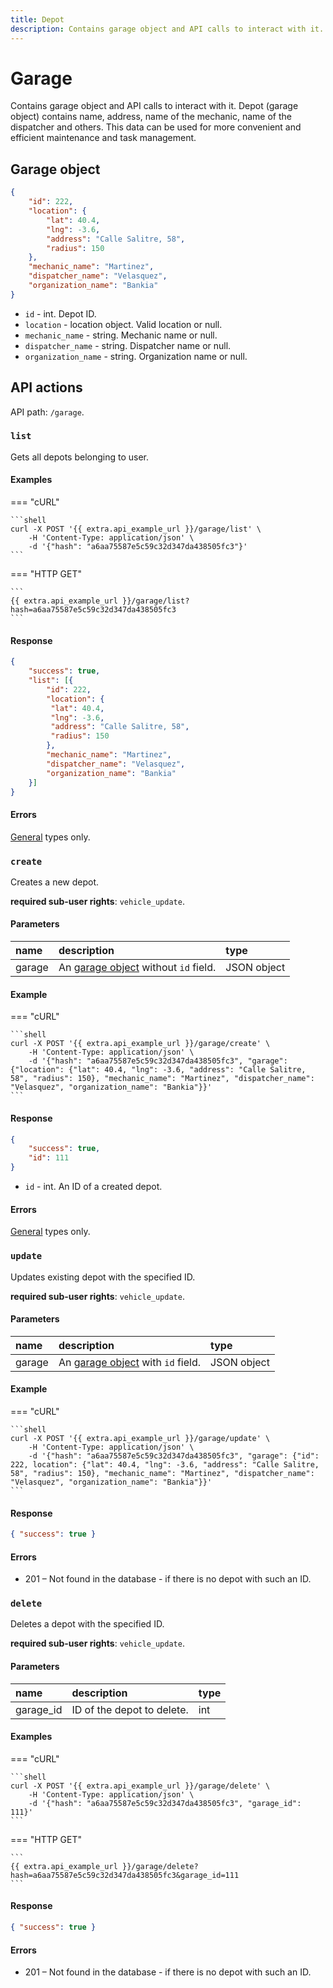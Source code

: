 ```yaml
---
title: Depot
description: Contains garage object and API calls to interact with it.
---
```


# Garage

Contains garage object and API calls to interact with it. Depot (garage object) contains name, address, name of the mechanic, name
of the dispatcher and others. This data can be used for more convenient and efficient maintenance and task management.


## Garage object

```json
{
    "id": 222,
    "location": {
        "lat": 40.4,
        "lng": -3.6,
        "address": "Calle Salitre, 58",
        "radius": 150
    },
    "mechanic_name": "Martinez",
    "dispatcher_name": "Velasquez",
    "organization_name": "Bankia"
}
```

* `id` - int. Depot ID.
* `location` - location object. Valid location or null.
* `mechanic_name` - string. Mechanic name or null.
* `dispatcher_name` - string. Dispatcher name or null.
* `organization_name` - string. Organization name or null.


## API actions

API path: `/garage`.

### `list`

Gets all depots belonging to user.

#### Examples

=== "cURL"

    ```shell
    curl -X POST '{{ extra.api_example_url }}/garage/list' \
        -H 'Content-Type: application/json' \
        -d '{"hash": "a6aa75587e5c59c32d347da438505fc3"}'
    ```

=== "HTTP GET"

    ```
    {{ extra.api_example_url }}/garage/list?hash=a6aa75587e5c59c32d347da438505fc3
    ```

#### Response

```json
{
    "success": true,
    "list": [{
        "id": 222,
        "location": {
         "lat": 40.4,
         "lng": -3.6,
         "address": "Calle Salitre, 58",
         "radius": 150
        },
        "mechanic_name": "Martinez",
        "dispatcher_name": "Velasquez",
        "organization_name": "Bankia"
    }]
}
```

#### Errors

[General](../../getting-started/introduction.md#error-codes) types only.


### `create`

Creates a new depot.

**required sub-user rights**: `vehicle_update`.

#### Parameters

| name   | description                                     | type        |
|:-------|:------------------------------------------------|:------------|
| garage | An [garage object](#garage) without `id` field. | JSON object |

#### Example

=== "cURL"

    ```shell
    curl -X POST '{{ extra.api_example_url }}/garage/create' \
        -H 'Content-Type: application/json' \
        -d '{"hash": "a6aa75587e5c59c32d347da438505fc3", "garage": {"location": {"lat": 40.4, "lng": -3.6, "address": "Calle Salitre, 58", "radius": 150}, "mechanic_name": "Martinez", "dispatcher_name": "Velasquez", "organization_name": "Bankia"}}'
    ```

#### Response

```json
{
    "success": true,
    "id": 111
}
```

* `id` - int. An ID of a created depot.

#### Errors

[General](../../getting-started/introduction.md#error-codes) types only.


### `update`

Updates existing depot with the specified ID.

**required sub-user rights**: `vehicle_update`.

#### Parameters

| name   | description                                  | type        |
|:-------|:---------------------------------------------|:------------|
| garage | An [garage object](#garage) with `id` field. | JSON object |

#### Example

=== "cURL"

    ```shell
    curl -X POST '{{ extra.api_example_url }}/garage/update' \
        -H 'Content-Type: application/json' \
        -d '{"hash": "a6aa75587e5c59c32d347da438505fc3", "garage": {"id": 222, location": {"lat": 40.4, "lng": -3.6, "address": "Calle Salitre, 58", "radius": 150}, "mechanic_name": "Martinez", "dispatcher_name": "Velasquez", "organization_name": "Bankia"}}'
    ```

#### Response

```json
{ "success": true }
```

#### Errors

* 201 – Not found in the database - if there is no depot with such an ID.


### `delete`

Deletes a depot with the specified ID.

**required sub-user rights**: `vehicle_update`.

#### Parameters

| name      | description                | type |
|:----------|:---------------------------|:-----|
| garage_id | ID of the depot to delete. | int  |

#### Examples

=== "cURL"

    ```shell
    curl -X POST '{{ extra.api_example_url }}/garage/delete' \
        -H 'Content-Type: application/json' \
        -d '{"hash": "a6aa75587e5c59c32d347da438505fc3", "garage_id": 111}'
    ```

=== "HTTP GET"

    ```
    {{ extra.api_example_url }}/garage/delete?hash=a6aa75587e5c59c32d347da438505fc3&garage_id=111
    ```

#### Response

```json
{ "success": true }
```
    
#### Errors

* 201 – Not found in the database - if there is no depot with such an ID.
